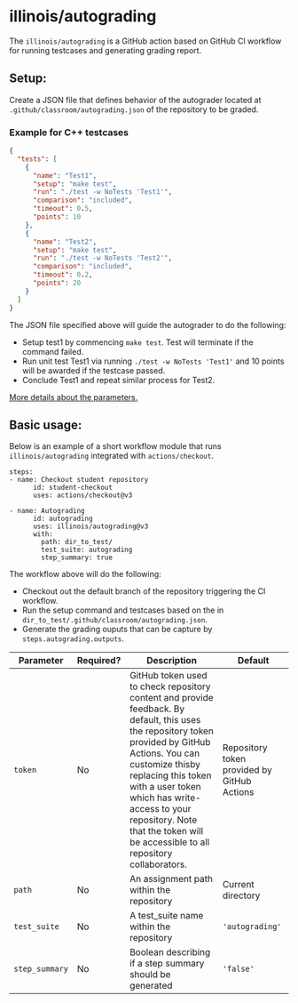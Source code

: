 # illinois/autograding
The `illinois/autograding` is a GitHub action based on GitHub CI workflow for running testcases and generating grading report.

## Setup:
Create a JSON file that defines behavior of the autograder located at `.github/classroom/autograding.json` of the repository to be graded.

### Example for C++ testcases
```autograding.json
{
  "tests": [
    {
      "name": "Test1",
      "setup": "make test",
      "run": "./test -w NoTests 'Test1'",
      "comparison": "included",
      "timeout": 0.5,
      "points": 10
    },
    {
      "name": "Test2",
      "setup": "make test",
      "run": "./test -w NoTests 'Test2'",
      "comparison": "included",
      "timeout": 0.2,
      "points": 20
    }
  ]
}
```
The JSON file specified above will guide the autograder to do the following:
- Setup test1 by commencing `make test`. Test will terminate if the command failed.
- Run unit test Test1 via running `./test -w NoTests 'Test1'` and 10 points will be awarded if the testcase passed.
- Conclude Test1 and repeat similar process for Test2.

[More details about the parameters.](https://docs.github.com/en/education/manage-coursework-with-github-classroom/teach-with-github-classroom/use-autograding#grading-methods)
## Basic usage:
Below is an example of a short workflow module that runs `illinois/autograding` integrated with `actions/checkout`.
```
steps:
- name: Checkout student repository
      id: student-checkout
      uses: actions/checkout@v3

- name: Autograding
      id: autograding
      uses: illinois/autograding@v3
      with:
        path: dir_to_test/
        test_suite: autograding
        step_summary: true
```
The workflow above will do the following:
- Checkout out the default branch of the repository triggering the CI workflow.
- Run the setup command and testcases based on the in `dir_to_test/.github/classroom/autograding.json`.
- Generate the grading ouputs that can be capture by `steps.autograding.outputs`.

|Parameter|Required?|Description|Default|
|--------------------|--------|-----------|-------|
|`token`|No|GitHub token used to check repository content and provide feedback. By default, this uses the repository token provided by GitHub Actions. You can customize thisby replacing this token with a user token which has write-access to your repository. Note that the token will be accessible to all repository collaborators.|Repository token provided by GitHub Actions|
|`path`|No|An assignment path within the repository|Current directory|
|`test_suite`|No|A test_suite name within the repository|`'autograding'`|
|`step_summary`|No|Boolean describing if a step summary should be generated|`'false'`|

